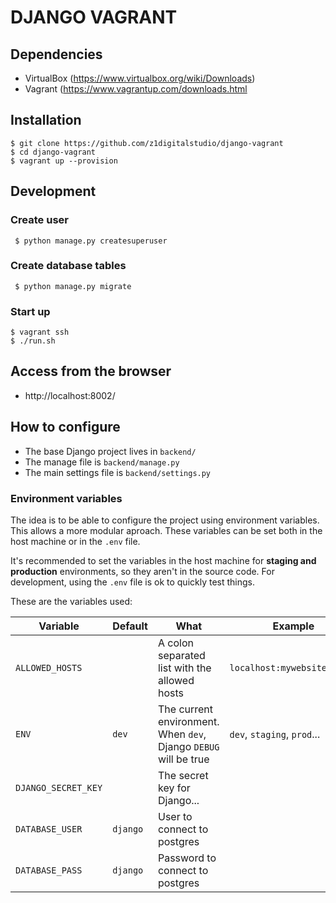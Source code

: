 # DJANGO VAGRANT

## Dependencies

 * VirtualBox  (https://www.virtualbox.org/wiki/Downloads)
 * Vagrant (https://www.vagrantup.com/downloads.html
 
 ## Installation

    $ git clone https://github.com/z1digitalstudio/django-vagrant
    $ cd django-vagrant
    $ vagrant up --provision
 
 ## Development
 ### Create user
     $ python manage.py createsuperuser
 ### Create database tables
     $ python manage.py migrate
 ### Start up 
    $ vagrant ssh
    $ ./run.sh

## Access from the browser

 * http://localhost:8002/


## How to configure

- The base Django project lives in `backend/`
- The manage file is `backend/manage.py`
- The main settings file is `backend/settings.py`

### Environment variables

The idea is to be able to configure the project using environment variables.
This allows a more modular aproach. These variables can be set both in the host
machine or in the `.env` file.

It's recommended to set the variables in the host machine for **staging and
production** environments, so they aren't in the source code. For development,
using the `.env` file is ok to quickly test things.

These are the variables used:

| Variable | Default | What | Example |
| -------- | ------- | ---- | ------- |
| `ALLOWED_HOSTS` | | A colon separated list with the allowed hosts | `localhost:mywebsite.local` |
| `ENV` | `dev` | The current environment. When `dev`, Django `DEBUG` will be true | `dev`, `staging`, `prod`... |
| `DJANGO_SECRET_KEY` | | The secret key for Django... | |
| `DATABASE_USER` | `django` | User to connect to postgres | |
| `DATABASE_PASS` | `django` | Password to connect to postgres | |
